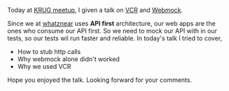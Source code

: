 <!--


---
 "Slides : VCR and Webmock"
excerpt: "VCR and webmock"
date: 2014-09-21 00:00:00 IST
updated: 2014-09-21 00:00:00 IST
categories: slides, talks
---

-->
<!DOCTYPE html>
<html>

<head>
  <title>basic-git-workflow</title>
  <meta charset="utf-8">
  <meta name="viewport" content="width=device-width, initial-scale=1.0">


  <link rel="stylesheet" href="./css/bootstrap.css">
  <link rel="stylesheet" href="./css/bootstrap.grid.css">
  <link rel="stylesheet" href="./css/bootstrap.min.css">
  <link rel="stylesheet" href="./css/bootstrap-reboot.min.css">
  <link rel="stylesheet" href="./css/bootstrap.css.map">
  <link rel="stylesheet" href="./css/blog-home.css">
  <link rel="stylesheet" href="./css/prism.css">
  <script async defer src="./css/prism.js"></script>
</head>

<body>

Today at [KRUG meetup](http://krug.github.io/posts/sep-2014-kochi-meetup/),
I given a talk on [VCR](https://github.com/vcr/vcr) and [Webmock](https://github.com/bblimke/webmock).

Since we at [whatznear](http://whatznear.com/) uses **API first** architecture, our web apps are the ones who consume our API first. So we need to mock our API with in our tests, so our tests wil run faster and reliable. In today's talk I tried to cover,

- How to stub http calls
- Why webmock alone didn't worked
- Why we used VCR

<script async class="speakerdeck-embed" data-id="89af89f022080132317f76af556e37c5" data-ratio="1.29456384323641" src="//speakerdeck.com/assets/embed.js"></script>

Hope you enjoyed the talk.
Looking forward for your comments.
